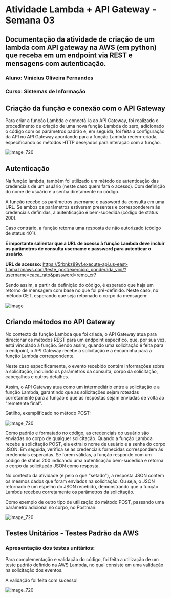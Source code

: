 # Atividade Lambda + API Gateway - Semana 03

## Documentação da atividade de criação de um lambda com API gateway na AWS (em python) que receba em um endpoint via REST e mensagens com autenticação.
### Aluno: Vinícius Oliveira Fernandes
### Curso: Sistemas de Informação

## Criação da função e conexão com o API Gateway

Para criar a função Lambda e conectá-la ao API Gateway, foi realizado o procedimento de criação de uma nova função Lambda do zero, adicionado o código com os parâmetros padrão e, em seguida, foi feita a configuração da API no API Gateway apontando para a função Lambda recém-criada, especificando os métodos HTTP desejados para interação com a função.

![image_720](https://github.com/furlan2803/lambda-flask-api/assets/99264567/d9556e64-7134-4d7d-b7df-3d706e96c355)

## Autenticação

Na função lambda, também foi utilizado um método de autenticação das credenciais de um usuário (neste caso quem fará o acesso). Com definição do nome de usuário e a senha diretamente no código. 

A função recebe os parâmetros username e password da consulta em uma URL. Se ambos os parâmetros estiverem presentes e corresponderem às credenciais definidas, a autenticação é bem-sucedida (código de status 200). 

Caso contrário, a função retorna uma resposta de não autorizado (código de status 401). 

**É importante salientar que a URL de acesso à função Lambda deve incluir os parâmetros de consulta username e password para autenticar o usuário.**

**URL de acessso:** https://5rbnkz89vf.execute-api.us-east-1.amazonaws.com/teste_post/exercicio_ponderada_vini/?username=caca_rato&password=remo_cr7 

Sendo assim, a partir da definição do código, é esperado que haja um retorno de mensagem com base no que foi pré-definido. Neste caso, no método GET, esperando que seja retornado o corpo da mensagem:

![image](https://github.com/2023M8T4Inteli/grupo5/assets/99264567/05525171-ad55-49e2-9994-0bad5487be15)


## Criando métodos no API Gateway

No contexto da função Lambda que foi criada, o API Gateway atua para direcionar os métodos REST para um endpoint específico, que, por sua vez, está vinculado à função. Sendo assim, quando uma solicitação é feita para o endpoint, o API Gateway recebe a solicitação e a encaminha para a função Lambda correspondente.

Neste caso especificamente, o evento recebido contém informações sobre a solicitação, incluindo os parâmetros da consulta, corpo da solicitação, cabeçalhos e outros detalhes.

Assim, o API Gateway atua como um intermediário entre a solicitação e a função Lambda, garantindo que as solicitações sejam roteadas corretamente para a função e que as respostas sejam enviadas de volta ao "remetente final". 

Gatilho, exemplificado no método POST:

![image_720](https://github.com/2023M8T4Inteli/grupo5/assets/99264567/227909a1-8cd3-4b80-958f-b683461f632c)


Como padrão e formatado no código, as credenciais do usuário são enviadas no corpo de qualquer solicitação. Quando a função Lambda recebe a solicitação POST, ela extrai o nome de usuário e a senha do corpo JSON. Em seguida, verifica se as credenciais fornecidas correspondem às credenciais esperadas. Se forem válidas, a função responde com um código de status 200 indicando uma autenticação bem-sucedida e retorna o corpo da solicitação JSON como resposta.

No contexto da atividade (e pelo o que "setado"), a resposta JSON contém os mesmos dados que foram enviados na solicitação. Ou seja, o JSON retornado é um espelho do JSON recebido, demonstrando que a função Lambda recebeu corretamente os parâmetros da solicitação.

Como exemplo de outro tipo de utilização do método POST, passando uma parâmetro adicional no corpo, no Postman:

![image_720](https://github.com/2023M8T4Inteli/grupo5/assets/99264567/ecc627dd-d71f-415e-95b6-e2aa989b69b7)


## Testes Unitários - Testes Padrão da AWS
### Apresentação dos testes unitários:

Para complementação e validação do código, foi feita a utilização de um teste padrão definido na AWS Lambda, no qual consiste em uma validação na solicitação dos eventos.

A validação foi feita com sucesso!

![image_720](https://github.com/furlan2803/lambda-flask-api/assets/99264567/35a3c18d-b70d-433a-872c-97c12cfa0758)
